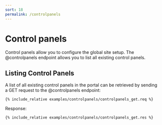 ```yaml
---
sort: 18
permalink: /controlpanels
---
```


# Control panels

Control panels allow you to configure the global site setup. The @controlpanels endpoint allows you to list all existing control panels.

## Listing Control Panels

A list of all existing control panels in the portal can be retrieved by sending a GET request to the @controlpanels endpoint:

```
{% include_relative examples/controlpanels/controlpanels_get.req %}
```

Response:

```
{% include_relative examples/controlpanels/controlpanels_get.res %}
```
